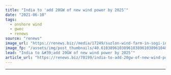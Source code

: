 ```yaml
---
title: "India to 'add 20GW of new wind power by 2025’"
date: "2021-06-10"
tags: 
  - onshore wind
  - gwec
  - renews
source: "renews"
image_url: "https://renews.biz//media/17249/suzlon-wind-farm-in-sogi-in-india-credit-suzlon.jpg?mode=crop&width=770&heightratio=0.6103896103896103896103896104&slimmage=true"
image_fp: "/assets/img/post_thumbnails/40.6103896103896103896103896104&slimmage=true"
lead: "India to &#39;add 20GW of new wind power by 2025’"
article_url: "https://renews.biz/70199/india-to-add-20gw-of-new-wind-power-by-2025/"
---
```


---
